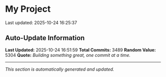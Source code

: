 # My Project


Last updated: 2025-10-24 16:25:37








































































































































































































































































































































































































































































































































































































































































































































































































































































































































































































































































































































































































































































































































































































































































































































































































































































































































































































































































































































































































































































































































































































































































































































































































































































































































































































































































































































































































































































































































































































































































































































































































































































































































































































































































































































































































































































































































































































































































































































































































































## Auto-Update Information

**Last Updated:** 2025-10-24 16:51:59
**Total Commits:** 3489
**Random Value:** 5304
**Quote:** _Building something great, one commit at a time._

---
_This section is automatically generated and updated._